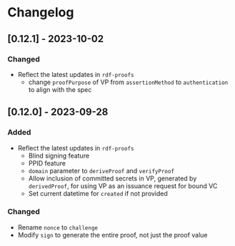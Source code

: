 # Changelog

## [0.12.1] - 2023-10-02

### Changed

- Reflect the latest updates in `rdf-proofs`
    - change `proofPurpose` of VP from `assertionMethod` to `authentication` to align with the spec

## [0.12.0] - 2023-09-28

### Added

- Reflect the latest updates in `rdf-proofs`
    - Blind signing feature
    - PPID feature
    - `domain` parameter to `deriveProof` and `verifyProof`
    - Allow inclusion of committed secrets in VP, generated by `derivedProof`, for using VP as an issuance request for bound VC
    - Set current datetime for `created` if not provided

### Changed

- Rename `nonce` to `challenge`
- Modify `sign` to generate the entire proof, not just the proof value
